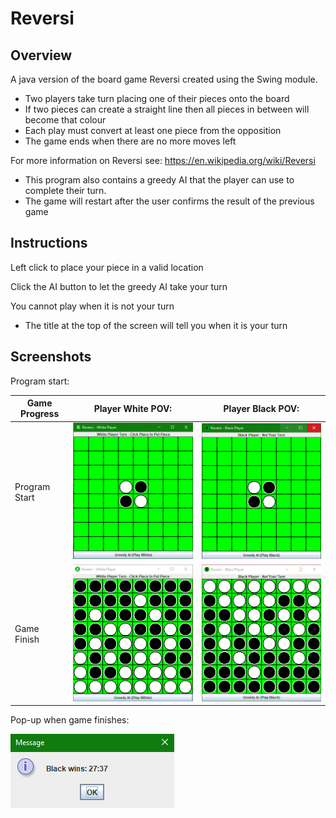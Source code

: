 # Reversi
## Overview
A java version of the board game Reversi created using the Swing module.

- Two players take turn placing one of their pieces onto the board
- If two pieces can create a straight line then all pieces in between will become that colour
- Each play must convert at least one piece from the opposition
- The game ends when there are no more moves left

For more information on Reversi see: https://en.wikipedia.org/wiki/Reversi

- This program also contains a greedy AI that the player can use to complete their turn.
- The game will restart after the user confirms the result of the previous game
## Instructions
Left click to place your piece in a valid location

Click the AI button to let the greedy AI take your turn

You cannot play when it is not your turn

- The title at the top of the screen will tell you when it is your turn
## Screenshots

Program start:

Game Progress|Player White POV: | Player Black POV:
|------------|------------------|-------------------|
| Program Start | ![Image of start game from white player point of view](docs/assets/white_start.png) | ![Image of start game from black player point of view](docs/assets/black_start.png)|
| Game Finish | ![Image of end game from white player point of view](docs/assets/white_end.png)| ![Image of end game from black player point of view](docs/assets/black_end.png) |

Pop-up when game finishes:

![Image of pop up telling who won](docs/assets/win_message.png)
